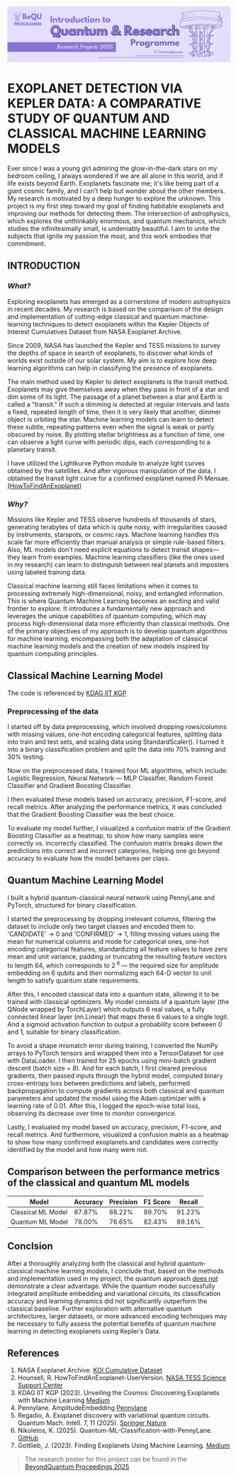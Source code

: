 ![BeyondQuantum Banner for Research Projects](../BeyondQuantum_Banner_Research_Projects_2025.png)

# EXOPLANET DETECTION VIA KEPLER DATA: A COMPARATIVE STUDY OF QUANTUM AND CLASSICAL MACHINE LEARNING MODELS

Ever since I was a young girl admiring the glow-in-the-dark stars on my bedroom ceiling, I always wondered if we are all alone in this world, and if life exists beyond Earth. Exoplanets fascinate me; it's like being part of a giant cosmic family, and I can't help but wonder about the other members. My research is motivated by a deep hunger to explore the unknown. This project is my first step toward my goal of finding habitable exoplanets and improving our methods for detecting them. The intersection of astrophysics, which explores the unthinkably enormous, and quantum mechanics, which studies the infinitesimally small, is undeniably beautiful. I aim to unite the subjects that ignite my passion the most, and this work embodies that commitment.

## **INTRODUCTION**

### _What?_

Exploring exoplanets has emerged as a cornerstone of modern astrophysics in recent decades. My research is based on the comparison of the design and implementation of cutting-edge classical and quantum machine-learning techniques to detect exoplanets within the Kepler Objects of Interest Cumulatives Dataset from NASA Exoplanet Archive.

Since 2009, NASA has launched the Kepler and TESS missions to survey the depths of space in search of exoplanets, to discover what kinds of worlds exist outside of our solar system. My aim is to explore how deep learning algorithms can help in classifying the presence of exoplanets.

The main method used by Kepler to detect exoplanets is the transit method. Exoplanets may give themselves away when they pass in front of a star and dim some of its light. The passage of a planet between a star and Earth is called a "transit." If such a dimming is detected at regular intervals and lasts a fixed, repeated length of time, then it is very likely that another, dimmer object is orbiting the star. Machine learning models can learn to detect these subtle, repeating patterns even when the signal is weak or partly obscured by noise. By plotting stellar brightness as a function of time, one can observe a light curve with periodic dips, each corresponding to a planetary transit.

I have utilized the Lightkurve Python module to analyze light curves obtained by the satellites. And after vigorous manipulation of the data, I obtained the transit light curve for a confirmed exoplanet named Pi Mensae. [(HowToFindAnExoplanet)](https://heasarc.gsfc.nasa.gov/docs/tess/HowToFindAnExoplanet-UserVersion.html)

### _Why?_

Missions like Kepler and TESS observe hundreds of thousands of stars, generating terabytes of data which is quite noisy, with irregularities caused by instruments, starspots, or cosmic rays. Machine learning handles this scale far more efficiently than manual analysis or simple rule-based filters. Also, ML models don't need explicit equations to detect transit shapes—they learn from examples. Machine learning classifiers (like the ones used in my research) can learn to distinguish between real planets and imposters using labeled training data.

Classical machine learning still faces limitations when it comes to processing extremely high-dimensional, noisy, and entangled information. This is where Quantum Machine Learning becomes an exciting and valid frontier to explore. It introduces a fundamentally new approach and leverages the unique capabilities of quantum computing, which may process high-dimensional data more efficiently than classical methods. One of the primary objectives of my approach is to develop quantum algorithms for machine learning, encompassing both the adaptation of classical machine learning models and the creation of new models inspired by quantum computing principles.

## Classical Machine Learning Model

The code is referenced by [KDAG IIT KGP](https://kdagiit.medium.com/unveiling-the-cosmos-discovering-exoplanets-with-machine-learning-2b841ed40f85)

### Preprocessing of the data

I started off by data preprocessing, which involved dropping rows/columns with missing values, one-hot encoding categorical features, splitting data into train and test sets, and scaling data using StandardScaler(). I turned it into a binary classification problem and split the data into 70% training and 30% testing.

Now on the preprocessed data, I trained four ML algorithms, which include: Logistic Regression, Neural Network — MLP Classifier, Random Forest Classifier and Gradient Boosting Classifier.

I then evaluated these models based on accuracy, precision, F1-score, and recall metrics. After analyzing the performance metrics, it was concluded that the Gradient Boosting Classifier was the best choice.

To evaluate my model further, I visualized a confusion matrix of the Gradient Boosting Classifier as a heatmap, to show how many samples were correctly vs. incorrectly classified. The confusion matrix breaks down the predictions into correct and incorrect categories, helping one go beyond accuracy to evaluate how the model behaves per class.

## Quantum Machine Learning Model

I built a hybrid quantum-classical neural network using PennyLane and PyTorch, structured for binary classification.

I started the preprocessing by dropping irrelevant columns, filtering the dataset to include only two target classes and encoded them to: 'CANDIDATE' → 0 and 'CONFIRMED' → 1, filling missing values using the mean for numerical columns and mode for categorical ones, one-hot encoding categorical features, standardizing all feature values to have zero mean and unit variance, padding or truncating the resulting feature vectors to length 64, which corresponds to 2<sup> 6 </sup> — the required size for amplitude embedding on 6 qubits and then normalizing each 64-D vector to unit length to satisfy quantum state requirements.

After this, I encoded classical data into a quantum state, allowing it to be trained with classical optimizers. My model consists of a quantum layer (the QNode wrapped by TorchLayer) which outputs 6 real values, a fully connected linear layer (nn.Linear) that maps these 6 values to a single logit. And a sigmoid activation function to output a probability score between 0 and 1, suitable for binary classification.

To avoid a shape mismatch error during training, I converted the NumPy arrays to PyTorch tensors and wrapped them into a TensorDataset for use with DataLoader. I then trained for 25 epochs using mini-batch gradient descent (batch size = 8). And for each batch, I first cleared previous gradients, then passed inputs through the hybrid model, computed binary cross-entropy loss between predictions and labels, performed backpropagation to compute gradients across both classical and quantum parameters and updated the model using the Adam optimizer with a learning rate of 0.01. After this, I logged the epoch-wise total loss, observing its decrease over time to monitor convergence.

Lastly, I evaluated my model based on accuracy, precision, F1-score, and recall metrics. And furthermore, visualized a confusion matrix as a heatmap to show how many confirmed exoplanets and candidates were correctly identified by the model and how many were not.

## Comparison between the performance metrics of the classical and quantum ML models


| Model               | Accuracy | Precision | F1 Score | Recall  |
|---------------------|----------|-----------|----------|---------|
| Classical ML Model  | 87.87%   | 88.22%    | 89.70%   | 91.23%  |
| Quantum ML Model    | 78.00%   | 76.65%    | 82.43%   | 89.16%  |

## Conclsion
After a thoroughly analyzing both the classical and hybrid quantum-classical machine learning models, I conclude that, based on the methods and implementation used in my project, the quantum approach <ins> does not </ins> demonstrate a clear advantage. While the quantum model successfully integrated amplitude embedding and variational circuits, its classification accuracy and learning dynamics did not significantly outperform the classical baseline. Further exploration with alternative quantum architectures, larger datasets, or more advanced encoding techniques may be necessary to fully assess the potential benefits of quantum machine learning in detecting exoplanets using Kepler’s Data.

## References

1. NASA Exoplanet Archive. [KOI Cumulative Dataset](https://exoplanetarchive.ipac.caltech.edu/cgi-bin/TblView/nph-tblView?app=ExoTbls&config=cumulative)
2. Hounsell, R. HowToFindAnExoplanet-UserVersion. [NASA TESS Science Support Center](https://heasarc.gsfc.nasa.gov/docs/tess/HowToFindAnExoplanet-UserVersion.html)
3. KDAG IIT KGP (2023). Unveiling the Cosmos: Discovering Exoplanets with Machine Learning [Medium](https://kdagiit.medium.com/unveiling-the-cosmos-discovering-exoplanets-with-machine-learning-2b841ed40f85)
4. Pennylane. AmplitudeEmbedding [Pennylane](https://docs.pennylane.ai/en/stable/code/api/pennylane.AmplitudeEmbedding.html)
5. Regadío, A. Exoplanet discovery with variational quantum circuits. Quantum Mach. Intell. 7, 11 (2025). [Springer Nature](https://doi.org/10.1007/s42484-024-00229-1)
6.  Nikoletos, K. (2025). Quantum-ML-Classification-with-PennyLane. [GitHub](https://github.com/Nikoletos-K/Quantum-ML-Classification-with-PennyLane)
7.  Gottlieb, J. (2023). Finding Exoplanets Using Machine Learning. [Medium](https://medium.com/@joshuadavidgottlieb/finding-exoplanets-using-machine-learning-e9d93b95c182)

   
> The research poster for this project can be found in the [BeyondQuantum Proceedings 2025](https://thinkingbeyond.education/beyondquantum_proceedings_2025/).

